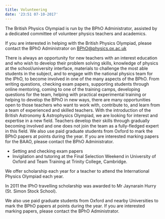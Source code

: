```yaml
---
title: Volunteering
date: '23:51 07-10-2017'
---
```


The British Physics Olympiad is run by the BPhO Administrator, assisted by a dedicated committee of volunteer physics teachers and academics.

If you are interested in helping with the British Physics Olympiad, please contact the BPhO Administrator on [BPhO@physics.ox.ac.uk](mailto:BPhO@physics.ox.ac.uk)

There is always an opportunity for new teachers with an interest education and who wish to develop their problem solving skills, knowledge of physics at the school/university interface, materials to challenge the most able students in the subject, and to engage with the national physics team for the IPhO, to become involved in one of the many aspects of the BPhO. From writing questions, checking exam papers, supporting students through online mentoring, coming to one of the training camps, developing questions for the team, helping with practical experimental training or helping to develop the BPhO in new ways, there are many opportunities open to those teachers who want to work with, contribute to, and learn from a team of experienced and skilled teachers.  With the introduction of the British Astronomy & Astrophysics Olympiad, we are looking for interest and expertise in a new field. Teachers develop their skills through gradually becoming involved and one does not join the team as a fully-fledged expert in this field. We also use paid graduate students from Oxford to mark the BPhO papers at points during the year. If you are interested marking papers for the BAAO, please contact the BPhO Administrator.

- Setting and checking exam papers
- Invigilation and tutoring at the Final Selection Weekend in University of Oxford and Team Training at Trinity College, Cambridge.

We offer scholarship each year for a teacher to attend the International Physics Olympiad each year.

In 2011 the IPhO travelling scholarship was awarded to Mr Jaynarain Hurry (St. Simon Stock School).

We also use paid graduate students from Oxford and nearby Universities to mark the BPhO papers at points during the year. If you are interested marking papers, please contact the BPhO Administrator.